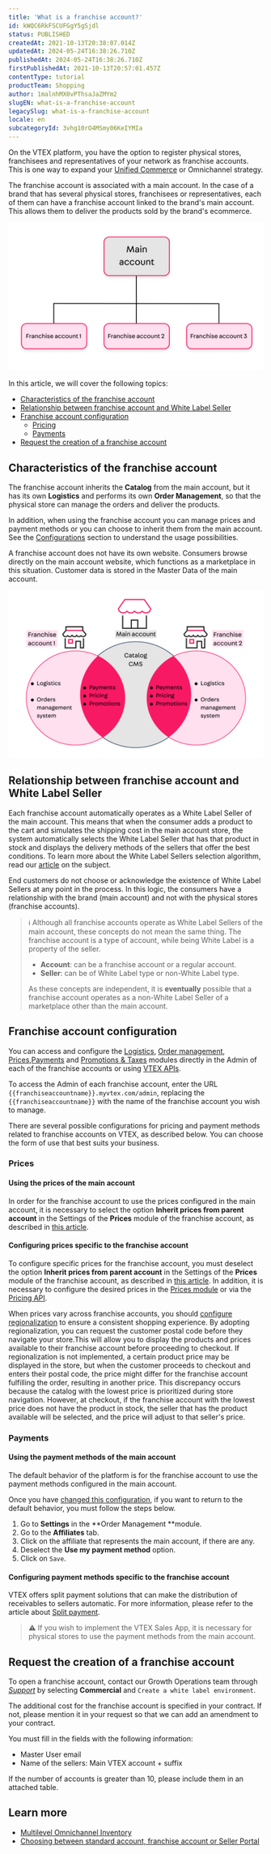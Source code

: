 ```yaml
---
title: 'What is a franchise account?'
id: kWQC6RkFSCUFGgY5gSjdl
status: PUBLISHED
createdAt: 2021-10-13T20:38:07.014Z
updatedAt: 2024-05-24T16:38:26.710Z
publishedAt: 2024-05-24T16:38:26.710Z
firstPublishedAt: 2021-10-13T20:57:01.457Z
contentType: tutorial
productTeam: Shopping
author: 1malnhMX0vPThsaJaZMYm2
slugEN: what-is-a-franchise-account
legacySlug: what-is-a-franchise-account
locale: en
subcategoryId: 3vhg10rO4MSmy06KeIYMIa
---
```


On the VTEX platform, you have the option to register physical stores, franchisees and representatives of your network as franchise accounts. This is one way to expand your [Unified Commerce](/en/tracks/estrategias-de-comercio-unificado--3WGDRRhc3vf1MJb9zGncnv/2LGAiUnHES1enjHsfi8fI3) or Omnichannel strategy.

The franchise account is associated with a main account. In the case of a brand that has several physical stores, franchisees or representatives, each of them can have a franchise account linked to the brand's main account. This allows them to deliver the products sold by the brand's ecommerce.

![diagrama contas v2 - en](https://raw.githubusercontent.com/vtexdocs/help-center-content/refs/heads/main/docs/en/tutorials/omnichannel/omnichannel-overview/what-is-a-franchise-account_1.png)

In this article, we will cover the following topics:

- [Characteristics of the franchise account](#characteristics-of-the-franchise-account)
- [Relationship between franchise account and White Label Seller](#relationship-between-franchise-account-and-white-label-seller)
- [Franchise account configuration](#franchise-account-configuration)
  - [Pricing](#pricing)
  - [Payments](#payments)
- [Request the creation of a franchise account](#request-the-creation-of-a-franchise-account)

## Characteristics of the franchise account

The franchise account inherits the **Catalog** from the main account, but it has its own **Logistics** and performs its own **Order Management**, so that the physical store can manage the orders and deliver the products.

In addition, when using the franchise account you can manage prices and payment methods or you can choose to inherit them from the main account. See the [Configurations](#franchise-account-configuration) section to understand the usage possibilities.

A franchise account does not have its own website. Consumers browse directly on the main account website, which functions as a marketplace in this situation. Customer data is stored in the Master Data of the main account.

![diagrama admin contas - en](https://raw.githubusercontent.com/vtexdocs/help-center-content/refs/heads/main/docs/en/tutorials/omnichannel/omnichannel-overview/what-is-a-franchise-account_2.png)

## Relationship between franchise account and White Label Seller

Each franchise account automatically operates as a White Label Seller of the main account. This means that when the consumer adds a product to the cart and simulates the shipping cost in the main account store, the system automatically selects the White Label Seller that has that product in stock and displays the delivery methods of the sellers that offer the best conditions. To learn more about the White Label Sellers selection algorithm, read our [article](/en/tutorial/algoritmo-de-selecao-de-sellers-white-label--3MemNQ4pKkWCpMdzI27AHa) on the subject.

End customers do not choose or acknowledge the existence of White Label Sellers at any point in the process. In this logic, the consumers have a relationship with the brand (main account) and not with the physical stores (franchise accounts).

> ℹ️ Although all franchise accounts operate as White Label Sellers of the main account, these concepts do not mean the same thing. The franchise account is a type of account, while being White Label is a property of the seller. <ul> <li>**Account**: can be a franchise account or a regular account.</li> <li>**Seller**: can be of White Label type or non-White Label type.</li> </ul> As these concepts are independent, it is **eventually** possible that a franchise account operates as a non-White Label Seller of a marketplace other than the main account.

## Franchise account configuration

You can access and configure the [Logistics](/en/tracks/logistica-101--13TFDwDttPl9ki9OXQhyjx/7k4SWtm3EIvLQ3aGXWC07), [Order management](/en/tracks/pedidos--2xkTisx4SXOWXQel8Jg8sa), [Prices](/en/tracks/precos-101--6f8pwCns3PJHqMvQSugNfP),[Payments](/en/tracks/pagamentos--6GAS7ZzGAm7AGoEAwDbwJG) and [Promotions &amp; Taxes](/en/tracks/promocoes--6asfF1vFYiZgTQtOzwJchR) modules directly in the Admin of each of the franchise accounts or using [VTEX APIs](https://developers.vtex.com/vtex-rest-api/reference/get-to-know-vtex-apis).

To access the Admin of each franchise account, enter the URL `{{franchiseaccountname}}.myvtex.com/admin`, replacing the `{{franchiseaccountname}}` with the name of the franchise account you wish to manage.

There are several possible configurations for pricing and payment methods related to franchise accounts on VTEX, as described below. You can choose the form of use that best suits your business.

### Prices

#### Using the prices of the main account

In order for the franchise account to use the prices configured in the main account, it is necessary to select the option **Inherit prices from parent account** in the Settings of the **Prices** module of the franchise account, as described in [this article](/en/tutorial/price-configuration--3hbBtCzNUBrj8GaWgCtSWN).

#### Configuring prices specific to the franchise account

To configure specific prices for the franchise account, you must deselect the option **Inherit prices from parent account** in the Settings of the **Prices** module of the franchise account, as described in [this article](/en/tutorial/price-configuration--3hbBtCzNUBrj8GaWgCtSWN#price-general-settings). In addition, it is necessary to configure the desired prices in the [Prices module](/en/tracks/precos-101--6f8pwCns3PJHqMvQSugNfP) or via the [Pricing API](https://developers.vtex.com/vtex-rest-api/reference/pricing-api-overview).

When prices vary across franchise accounts, you should [configure regionalization](/en/tutorial/configurar-a-regionalizacao-de-sellers--32t6wLpQCEnumoh8TjT5fw?&utm_source=autocomplete) to ensure a consistent shopping experience. 
By adopting regionalization, you can request the customer postal code before they navigate your store.This will allow you to display the products and prices available to their franchise account before proceeding to checkout.
If regionalization is not implemented, a certain product price may be displayed in the store, but when the customer proceeds to checkout and enters their postal code, the price might differ for the franchise account fulfilling the order, resulting in another price.
This discrepancy occurs because the catalog with the lowest price is prioritized during store navigation. However, at checkout, if the franchise account with the lowest price does not have the product in stock, the seller that has the product available will be selected, and the price will adjust to that seller's price.

### Payments

#### Using the payment methods of the main account

The default behavior of the platform is for the franchise account to use the payment methods configured in the main account.

Once you have [changed this configuration](#configuring-payment-methods-specific-to-the-franchise-account), if you want to return to the default behavior, you must follow the steps below.

1. Go to **Settings** in the **Order Management **module.
2. Go to the **Affiliates** tab.
3. Click on the affiliate that represents the main account, if there are any.
4. Deselect the **Use my payment method** option.
5. Click on `Save`.

#### Configuring payment methods specific to the franchise account

VTEX offers split payment solutions that can make the distribution of receivables to sellers automatic. For more information, please refer to the article about [Split payment](/en/tutorial/split-de-pagamento--6k5JidhYRUxileNolY2VLx).

> ⚠️ If you wish to implement the VTEX Sales App, it is necessary for physical stores to use the payment methods from the main account.

## Request the creation of a franchise account

To open a franchise account, contact our Growth Operations team through [*Support*](https://help.vtex.com/en/support) by selecting **Commercial** and `Create a white label environment`.

The additional cost for the franchise account is specified in your contract. If not, please mention it in your request so that we can add an amendment to your contract.

You must fill in the fields with the following information:

- Master User email
- Name of the sellers: Main VTEX account + suffix

If the number of accounts is greater than 10, please include them in an attached table.

## Learn more

- [Multilevel Omnichannel Inventory](/en/tutorial/multilevel-omnichannel-inventory--7M1xyCZWUyCB7PcjNtOyw4)
- [Choosing between standard account, franchise account or Seller Portal](/en/tutorial/escolher-entre-conta-padrao-conta-franquia-ou-seller-portal--4S90HzzhMyZESsHqrnUs78)


